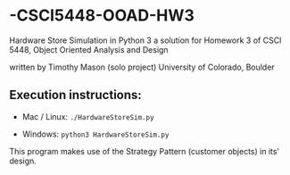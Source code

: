 # -CSCI5448-OOAD-HW3

Hardware Store Simulation in Python 3
a solution for Homework 3 of CSCI 5448, Object Oriented Analysis and Design

written by Timothy Mason (solo project)
University of Colorado, Boulder

## Execution instructions:

* Mac / Linux:  `./HardwareStoreSim.py`

* Windows: `python3 HardwareStoreSim.py`


This program makes use of the Strategy Pattern (customer objects) in its' design.
